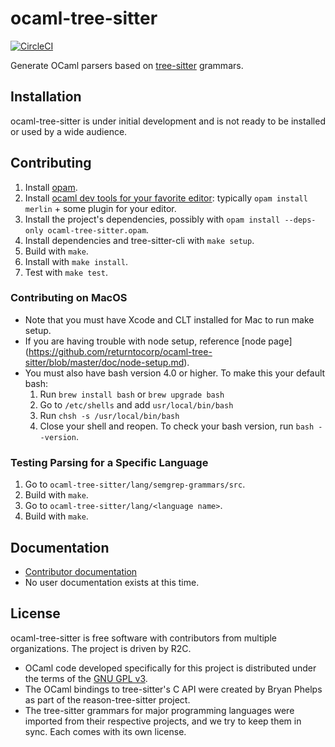 # ocaml-tree-sitter

[![CircleCI](https://circleci.com/gh/returntocorp/ocaml-tree-sitter.svg?style=svg)](https://circleci.com/gh/returntocorp/ocaml-tree-sitter)

Generate OCaml parsers based on
[tree-sitter](https://tree-sitter.github.io/tree-sitter/) grammars.

## Installation

ocaml-tree-sitter is under initial development and is not ready to be
installed or used by a wide audience.

## Contributing

1. Install [opam](https://opam.ocaml.org/doc/Install.html).
2. Install [ocaml dev tools for your favorite
   editor](https://github.com/janestreet/install-ocaml):
   typically `opam install merlin` + some plugin for your editor.
3. Install the project's dependencies,
   possibly with `opam install --deps-only ocaml-tree-sitter.opam`.
4. Install dependencies and tree-sitter-cli with `make setup`.
5. Build with `make`. 
6. Install with `make install`.
7. Test with `make test`.

### Contributing on MacOS

* Note that you must have Xcode and CLT installed for Mac to run make setup. 
* If you are having trouble with node setup, reference [node page] (https://github.com/returntocorp/ocaml-tree-sitter/blob/master/doc/node-setup.md). 
* You must also have bash version 4.0 or higher. To make this your default bash:
   1. Run `brew install bash` or `brew upgrade bash`
   2. Go to `/etc/shells` and add `usr/local/bin/bash`
   3. Run `chsh -s /usr/local/bin/bash`
   4. Close your shell and reopen. To check your bash version, run `bash --version`.

### Testing Parsing for a Specific Language

1. Go to `ocaml-tree-sitter/lang/semgrep-grammars/src`. 
2. Build with `make`.
3. Go to `ocaml-tree-sitter/lang/<language name>`.
4. Build with `make`. 

## Documentation

* [Contributor documentation](doc/overview.md)
* No user documentation exists at this time.

## License

ocaml-tree-sitter is free software with contributors from multiple
organizations. The project is driven by R2C.

- OCaml code developed specifically for this project is
  distributed under the terms of the [GNU GPL v3](LICENSE).
- The OCaml bindings to tree-sitter's C API were created by Bryan
  Phelps as part of the reason-tree-sitter project.
- The tree-sitter grammars for major programming languages were imported
  from their respective projects, and we try to keep them in sync.
  Each comes with its own license.

